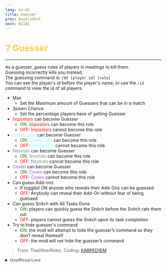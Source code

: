 ```yaml
---
lang: en-US
title: Guesser
prev: DoubleShot
next: OIIAI
---
```


# <font color=#f8cd46>❔ <b>Guesser</b></font> <Badge text="Guesser" type="tip" vertical="middle"/>
---

As a guesser, guess roles of players in meetings to kill them.<br>
Guessing incorrectly kills you instead.<br>
The guessing command is: `/bt [player id] [role]`<br>
You can see the player's id before the player's name, or use the `/id` command to view the id of all players.
* Max
  * Set the Maximum amount of Guessers that can be in a match
* Spawn Chance
  * Set the percentage players have of getting Guesser
* <font color=red>Impostors</font> can become Guesser
  * <font color=green>ON</font>: <font color=red>Impostors</font> can become this role
  * <font color=red>OFF</font>: <font color=red>Impostors</font> cannot become this role
* <font color=#8cffff>Crewmates</font> can become Guesser
  * <font color=green>ON</font>: <font color=#8cffff>Crewmates</font> can become this role
  * <font color=red>OFF</font>: <font color=#8cffff>Crewmates</font> cannot become this role
* <font color=#7f8c8d>Neutrals</font> can become Guesser
  * <font color=green>ON</font>: <font color=#7f8c8d>Neutrals</font> can become this role
  * <font color=red>OFF</font>: <font color=#7f8c8d>Neutrals</font> cannot become this role
* <font color=#ac42f2>Coven</font> can become Guesser
  * <font color=green>ON</font>: <font color=#ac42f2>Coven</font> can become this role
  * <font color=red>OFF</font>: <font color=#ac42f2>Coven</font> cannot become this role
* Can guess Add-ons
  * If toggled ON anyone who reveals their Add-Ons can be guessed
  * <font color=red>OFF</font>: Anybody can reveal their Add-On without fear of being guessed
* Can guess Snitch with All Tasks Done
  * <font color=green>ON</font>: players can quickly guess the Snitch before the Snitch rats them out
  * <font color=red>OFF</font>: players cannot guess the Snitch upon its task completion
* Try to hide guesser's command
  * <font color=green>ON</font>: the mod will attempt to hide the guesser’s command so they don’t reveal themself
  * <font color=red>OFF</font>: the mod will not hide the guesser’s command

> From: TheOtherRoles, Coding: [KARPED1EM](https://github.com/KARPED1EM)

<details>
<summary><b><font color=gray>Unofficial Lore</font></b></summary>

Placeholder: This role is a ROLE OH EM GOSH
> Submitted by: Member
</details>